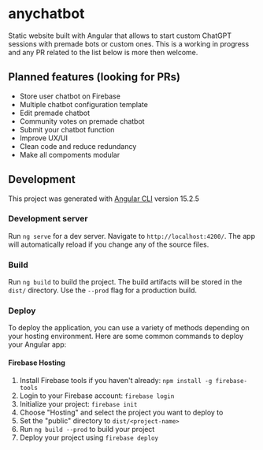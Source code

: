 # anychatbot

Static website built with Angular that allows to start custom ChatGPT sessions with premade bots or custom ones. This is a working in progress and any PR related to the list below is more then welcome.

## Planned features (looking for PRs)

- Store user chatbot on Firebase
- Multiple chatbot configuration template
- Edit premade chatbot
- Community votes on premade chatbot
- Submit your chatbot function
- Improve UX/UI
- Clean code and reduce redundancy
- Make all compoments modular

## Development

This project was generated with [Angular CLI](https://github.com/angular/angular-cli) version 15.2.5


### Development server

Run `ng serve` for a dev server. Navigate to `http://localhost:4200/`. The app will automatically reload if you change any of the source files.

### Build

Run `ng build` to build the project. The build artifacts will be stored in the `dist/` directory. Use the `--prod` flag for a production build.

### Deploy

To deploy the application, you can use a variety of methods depending on your hosting environment. Here are some common commands to deploy your Angular app:

#### Firebase Hosting

1. Install Firebase tools if you haven't already: `npm install -g firebase-tools`
2. Login to your Firebase account: `firebase login`
3. Initialize your project: `firebase init`
4. Choose "Hosting" and select the project you want to deploy to
5. Set the "public" directory to `dist/<project-name>`
6. Run `ng build --prod` to build your project
7. Deploy your project using `firebase deploy`